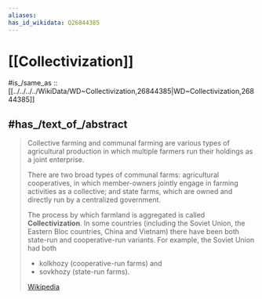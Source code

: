 ```yaml
---
aliases: 
has_id_wikidata: Q26844385
---
```


# [[Collectivization]] 

#is_/same_as :: [[../../../../WikiData/WD~Collectivization,26844385|WD~Collectivization,26844385]] 

## #has_/text_of_/abstract 

> Collective farming and communal farming are various types of agricultural production 
> in which multiple farmers run their holdings as a joint enterprise. 
> 
> There are two broad types of communal farms: agricultural cooperatives, 
> in which member-owners jointly engage in farming activities as a collective; 
> and state farms, which are owned and directly run by a centralized government. 
> 
> The process by which farmland is aggregated is called **Collectivization**. 
> In some countries (including the Soviet Union, the Eastern Bloc countries, China and Vietnam) 
> there have been both state-run and cooperative-run variants. 
> For example, the Soviet Union had both 
> - kolkhozy (cooperative-run farms) and 
> - sovkhozy (state-run farms).
>
> [Wikipedia](https://en.wikipedia.org/wiki/Collective%20farming) 

